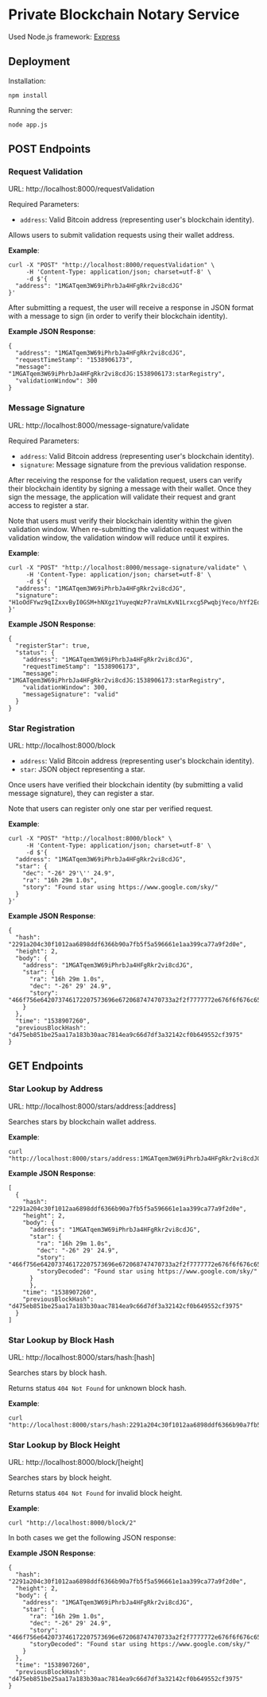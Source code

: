# Private Blockchain Notary Service

Used Node.js framework: [Express](https://expressjs.com/)

## Deployment

Installation:

```
npm install
```

Running the server:

```
node app.js
```

## POST Endpoints

### Request Validation

URL: http://localhost:8000/requestValidation

Required Parameters:

* `address`: Valid Bitcoin address (representing user's blockchain identity).

Allows users to submit validation requests using their wallet address.

**Example**:

```
curl -X "POST" "http://localhost:8000/requestValidation" \
     -H 'Content-Type: application/json; charset=utf-8' \
     -d $'{
  "address": "1MGATqem3W69iPhrbJa4HFgRkr2vi8cdJG"
}'
```

After submitting a request, the user will receive a response in JSON format
with a message to sign (in order to verify their blockchain identity).

**Example JSON Response**:

```
{
  "address": "1MGATqem3W69iPhrbJa4HFgRkr2vi8cdJG",
  "requestTimeStamp": "1538906173",
  "message": "1MGATqem3W69iPhrbJa4HFgRkr2vi8cdJG:1538906173:starRegistry",
  "validationWindow": 300
}
```

### Message Signature

URL: http://localhost:8000/message-signature/validate

Required Parameters:

* `address`: Valid Bitcoin address (representing user's blockchain identity).
* `signature`: Message signature from the previous validation response.

After receiving the response for the validation request, users can verify their
blockchain identity by signing a message with their wallet. Once they sign
the message, the application will validate their request and grant access
to register a star.

Note that users must verify their blockchain identity within the given
validation window. When re-submitting the validation request within the
validation window, the validation window will reduce until it expires.

**Example**:

```
curl -X "POST" "http://localhost:8000/message-signature/validate" \
     -H 'Content-Type: application/json; charset=utf-8' \
     -d $'{
  "address": "1MGATqem3W69iPhrbJa4HFgRkr2vi8cdJG",
  "signature": "H1oOdFYwz9qIZxxvByI0GSM+hNXgz1YuyeqWzP7raVmLKvN1Lrxcg5PwqbjYeco/hYf2Ed/UqYJB18IFJW3gxBI="
}'
```

**Example JSON Response**:

```
{
  "registerStar": true,
  "status": {
    "address": "1MGATqem3W69iPhrbJa4HFgRkr2vi8cdJG",
    "requestTimeStamp": "1538906173",
    "message": "1MGATqem3W69iPhrbJa4HFgRkr2vi8cdJG:1538906173:starRegistry",
    "validationWindow": 300,
    "messageSignature": "valid"
  }
}
```

### Star Registration

URL: http://localhost:8000/block

* `address`: Valid Bitcoin address (representing user's blockchain identity).
* `star`: JSON object representing a star.

Once users have verified their blockchain identity (by submitting a valid
message signature), they can register a star.

Note that users can register only one star per verified request.

**Example**:

```
curl -X "POST" "http://localhost:8000/block" \
     -H 'Content-Type: application/json; charset=utf-8' \
     -d $'{
  "address": "1MGATqem3W69iPhrbJa4HFgRkr2vi8cdJG",
  "star": {
    "dec": "-26° 29'\'' 24.9",
    "ra": "16h 29m 1.0s",
    "story": "Found star using https://www.google.com/sky/"
  }
}'
```

**Example JSON Response**:

```
{
  "hash": "2291a204c30f1012aa6898ddf6366b90a7fb5f5a596661e1aa399ca77a9f2d0e",
  "height": 2,
  "body": {
    "address": "1MGATqem3W69iPhrbJa4HFgRkr2vi8cdJG",
    "star": {
      "ra": "16h 29m 1.0s",
      "dec": "-26° 29' 24.9",
      "story": "466f756e642073746172207573696e672068747470733a2f2f7777772e676f6f676c652e636f6d2f736b792f"
    }
  },
  "time": "1538907260",
  "previousBlockHash": "d475eb851be25aa17a183b30aac7814ea9c66d7df3a32142cf0b649552cf3975"
}
```

## GET Endpoints

### Star Lookup by Address

URL: http://localhost:8000/stars/address:[address]

Searches stars by blockchain wallet address.

**Example**:

```
curl "http://localhost:8000/stars/address:1MGATqem3W69iPhrbJa4HFgRkr2vi8cdJG"
```

**Example JSON Response**:

```
[
  {
    "hash": "2291a204c30f1012aa6898ddf6366b90a7fb5f5a596661e1aa399ca77a9f2d0e",
    "height": 2,
    "body": {
      "address": "1MGATqem3W69iPhrbJa4HFgRkr2vi8cdJG",
      "star": {
        "ra": "16h 29m 1.0s",
        "dec": "-26° 29' 24.9",
        "story": "466f756e642073746172207573696e672068747470733a2f2f7777772e676f6f676c652e636f6d2f736b792f",
        "storyDecoded": "Found star using https://www.google.com/sky/"
      }
      },
    "time": "1538907260",
    "previousBlockHash": "d475eb851be25aa17a183b30aac7814ea9c66d7df3a32142cf0b649552cf3975"
  }
]
```

### Star Lookup by Block Hash

URL: http://localhost:8000/stars/hash:[hash]

Searches stars by block hash.

Returns status `404 Not Found` for unknown block hash.

**Example**:

```
curl "http://localhost:8000/stars/hash:2291a204c30f1012aa6898ddf6366b90a7fb5f5a596661e1aa399ca77a9f2d0e"
```

### Star Lookup by Block Height

URL: http://localhost:8000/block/[height]

Searches stars by block height.

Returns status `404 Not Found` for invalid block height.

**Example**:

```
curl "http://localhost:8000/block/2"
```

In both cases we get the following JSON response:

**Example JSON Response**:

```
{
  "hash": "2291a204c30f1012aa6898ddf6366b90a7fb5f5a596661e1aa399ca77a9f2d0e",
  "height": 2,
  "body": {
    "address": "1MGATqem3W69iPhrbJa4HFgRkr2vi8cdJG",
    "star": {
      "ra": "16h 29m 1.0s",
      "dec": "-26° 29' 24.9",
      "story": "466f756e642073746172207573696e672068747470733a2f2f7777772e676f6f676c652e636f6d2f736b792f",
      "storyDecoded": "Found star using https://www.google.com/sky/"
    }
  },
  "time": "1538907260",
  "previousBlockHash": "d475eb851be25aa17a183b30aac7814ea9c66d7df3a32142cf0b649552cf3975"
}
```

